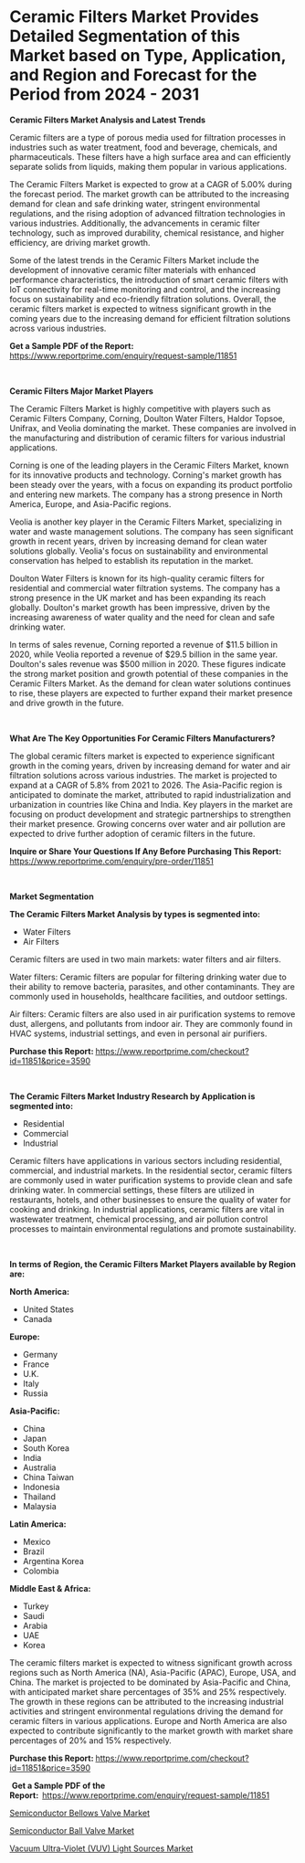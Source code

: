 <p><h1>Ceramic Filters Market Provides Detailed Segmentation of this Market based on Type, Application, and Region and Forecast for the Period from 2024 - 2031</h1></p><p><strong>Ceramic Filters Market Analysis and Latest Trends</strong></p>
<p><p>Ceramic filters are a type of porous media used for filtration processes in industries such as water treatment, food and beverage, chemicals, and pharmaceuticals. These filters have a high surface area and can efficiently separate solids from liquids, making them popular in various applications.</p><p>The Ceramic Filters Market is expected to grow at a CAGR of 5.00% during the forecast period. The market growth can be attributed to the increasing demand for clean and safe drinking water, stringent environmental regulations, and the rising adoption of advanced filtration technologies in various industries. Additionally, the advancements in ceramic filter technology, such as improved durability, chemical resistance, and higher efficiency, are driving market growth.</p><p>Some of the latest trends in the Ceramic Filters Market include the development of innovative ceramic filter materials with enhanced performance characteristics, the introduction of smart ceramic filters with IoT connectivity for real-time monitoring and control, and the increasing focus on sustainability and eco-friendly filtration solutions. Overall, the ceramic filters market is expected to witness significant growth in the coming years due to the increasing demand for efficient filtration solutions across various industries.</p></p>
<p><strong>Get a Sample PDF of the Report:&nbsp;</strong> <a href="https://www.reportprime.com/enquiry/request-sample/11851">https://www.reportprime.com/enquiry/request-sample/11851</a></p>
<p>&nbsp;</p>
<p><strong>Ceramic Filters Major Market Players</strong></p>
<p><p>The Ceramic Filters Market is highly competitive with players such as Ceramic Filters Company, Corning, Doulton Water Filters, Haldor Topsoe, Unifrax, and Veolia dominating the market. These companies are involved in the manufacturing and distribution of ceramic filters for various industrial applications.</p><p>Corning is one of the leading players in the Ceramic Filters Market, known for its innovative products and technology. Corning's market growth has been steady over the years, with a focus on expanding its product portfolio and entering new markets. The company has a strong presence in North America, Europe, and Asia-Pacific regions.</p><p>Veolia is another key player in the Ceramic Filters Market, specializing in water and waste management solutions. The company has seen significant growth in recent years, driven by increasing demand for clean water solutions globally. Veolia's focus on sustainability and environmental conservation has helped to establish its reputation in the market.</p><p>Doulton Water Filters is known for its high-quality ceramic filters for residential and commercial water filtration systems. The company has a strong presence in the UK market and has been expanding its reach globally. Doulton's market growth has been impressive, driven by the increasing awareness of water quality and the need for clean and safe drinking water.</p><p>In terms of sales revenue, Corning reported a revenue of $11.5 billion in 2020, while Veolia reported a revenue of $29.5 billion in the same year. Doulton's sales revenue was $500 million in 2020. These figures indicate the strong market position and growth potential of these companies in the Ceramic Filters Market. As the demand for clean water solutions continues to rise, these players are expected to further expand their market presence and drive growth in the future.</p></p>
<p>&nbsp;</p>
<p><strong>What Are The Key Opportunities For Ceramic Filters Manufacturers?</strong></p>
<p><p>The global ceramic filters market is expected to experience significant growth in the coming years, driven by increasing demand for water and air filtration solutions across various industries. The market is projected to expand at a CAGR of 5.8% from 2021 to 2026. The Asia-Pacific region is anticipated to dominate the market, attributed to rapid industrialization and urbanization in countries like China and India. Key players in the market are focusing on product development and strategic partnerships to strengthen their market presence. Growing concerns over water and air pollution are expected to drive further adoption of ceramic filters in the future.</p></p>
<p><strong>Inquire or Share Your Questions If Any Before Purchasing This Report:</strong> <a href="https://www.reportprime.com/enquiry/pre-order/11851">https://www.reportprime.com/enquiry/pre-order/11851</a></p>
<p>&nbsp;</p>
<p><strong>Market Segmentation</strong></p>
<p><strong>The Ceramic Filters Market Analysis by types is segmented into:</strong></p>
<p><ul><li>Water Filters</li><li>Air Filters</li></ul></p>
<p><p>Ceramic filters are used in two main markets: water filters and air filters. </p><p>Water filters: Ceramic filters are popular for filtering drinking water due to their ability to remove bacteria, parasites, and other contaminants. They are commonly used in households, healthcare facilities, and outdoor settings.</p><p>Air filters: Ceramic filters are also used in air purification systems to remove dust, allergens, and pollutants from indoor air. They are commonly found in HVAC systems, industrial settings, and even in personal air purifiers.</p></p>
<p><strong>Purchase this Report:&nbsp;</strong><a href="https://www.reportprime.com/checkout?id=11851&price=3590">https://www.reportprime.com/checkout?id=11851&price=3590</a></p>
<p>&nbsp;</p>
<p><strong>The Ceramic Filters Market Industry Research by Application is segmented into:</strong></p>
<p><ul><li>Residential</li><li>Commercial</li><li>Industrial</li></ul></p>
<p><p>Ceramic filters have applications in various sectors including residential, commercial, and industrial markets. In the residential sector, ceramic filters are commonly used in water purification systems to provide clean and safe drinking water. In commercial settings, these filters are utilized in restaurants, hotels, and other businesses to ensure the quality of water for cooking and drinking. In industrial applications, ceramic filters are vital in wastewater treatment, chemical processing, and air pollution control processes to maintain environmental regulations and promote sustainability.</p></p>
<p>&nbsp;</p>
<p><strong>In terms of Region, the Ceramic Filters Market Players available by Region are:</strong></p>
<p>
    <p> <strong> North America: </strong>
        <ul>
            <li>United States</li>
            <li>Canada</li>
        </ul>
        </p> 
    <p> <strong> Europe: </strong>
        <ul>
            <li>Germany</li>
            <li>France</li>
            <li>U.K.</li>
            <li>Italy</li>
            <li>Russia</li>
        </ul>
        </p> 
    <p> <strong> Asia-Pacific: </strong>
        <ul>
            <li>China</li>
            <li>Japan</li>
            <li>South Korea</li>
            <li>India</li>
            <li>Australia</li>
            <li>China Taiwan</li>
            <li>Indonesia</li>
            <li>Thailand</li>
            <li>Malaysia</li>
        </ul>
        </p> 
    <p> <strong> Latin America: </strong>
        <ul>
            <li>Mexico</li>
            <li>Brazil</li>
            <li>Argentina Korea</li>
            <li>Colombia</li>
        </ul>
        </p> 
    <p> <strong> Middle East & Africa: </strong>
        <ul>
            <li>Turkey</li>
            <li>Saudi</li>
            <li>Arabia</li>
            <li>UAE</li>
            <li>Korea</li>
        </ul>
    </p>
    </p>
<p><p>The ceramic filters market is expected to witness significant growth across regions such as North America (NA), Asia-Pacific (APAC), Europe, USA, and China. The market is projected to be dominated by Asia-Pacific and China, with anticipated market share percentages of 35% and 25% respectively. The growth in these regions can be attributed to the increasing industrial activities and stringent environmental regulations driving the demand for ceramic filters in various applications. Europe and North America are also expected to contribute significantly to the market growth with market share percentages of 20% and 15% respectively.</p></p>
<p><strong>Purchase this Report: </strong><a href="https://www.reportprime.com/checkout?id=11851&price=3590">https://www.reportprime.com/checkout?id=11851&price=3590</a></p>
<p>&nbsp;<strong>Get a Sample PDF of the Report:&nbsp;&nbsp;</strong><a href="https://www.reportprime.com/enquiry/request-sample/11851">https://www.reportprime.com/enquiry/request-sample/11851</a></p>
<p><strong></strong></p>
<p><p><a href="https://view.publitas.com/reportprime-1/semiconductor-bellows-valve-market-analysis-examines-its-scope-on-growth-opportunities-and-forecasted-trends-spanning-from-2023-to-2030/">Semiconductor Bellows Valve Market</a></p><p><a href="https://view.publitas.com/reportprime-1/semiconductor-ball-valve-market-size-growth-outlook-from-2023-to-2030-projecting-at-markets-trends-analysis-by-application-regional-outlook-and-revenue/">Semiconductor Ball Valve Market</a></p><p><a href="https://view.publitas.com/reportprime-1/vacuum-ultra-violet-vuv-light-sources-market-research-report-provides-critical-insights-that-can-help-shape-business-development-and-investment-strategies/">Vacuum Ultra-Violet (VUV) Light Sources Market</a></p></p>